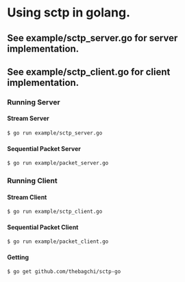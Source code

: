 # Using sctp in golang.

## See example/sctp_server.go for server implementation.
## See example/sctp_client.go for client implementation.

### Running Server

#### Stream Server

```sh
$ go run example/sctp_server.go
```

#### Sequential Packet Server

```sh
$ go run example/packet_server.go
```

### Running Client

#### Stream Client 

```sh
$ go run example/sctp_client.go 
```

#### Sequential Packet Client

```sh
$ go run example/packet_client.go
```

#### Getting

```sh
$ go get github.com/thebagchi/sctp-go
```
